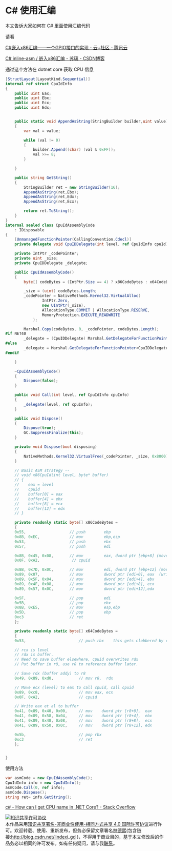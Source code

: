 
# C# 使用汇编

本文告诉大家如何在 C# 里面使用汇编代码

<!--more-->



请看

[C#嵌入x86汇编——一个GPIO接口的实现 - 云+社区 - 腾讯云](https://cloud.tencent.com/developer/article/1016850 )

[C# inline-asm / 嵌入x86汇编 - 苏璃 - CSDN博客](https://blog.csdn.net/u012395622/article/details/46801475 )

通过这个方法在 dotnet core 获取 CPU 信息

```csharp
[StructLayout(LayoutKind.Sequential)]
internal ref struct CpuIdInfo
{
    public uint Eax;
    public uint Ebx;
    public uint Ecx;
    public uint Edx;


    public static void AppendAsString(StringBuilder builder,uint value)
    {
        var val = value;

        while (val != 0)
        {
            builder.Append((char) (val & 0xFF));
            val >>= 8;
        }

    }

    public string GetString()
    {
        StringBuilder ret = new StringBuilder(16);
        AppendAsString(ret,Ebx);
        AppendAsString(ret,Edx);
        AppendAsString(ret,Ecx);

        return ret.ToString();
    }
}
internal sealed class CpuIdAssemblyCode
    : IDisposable
{
    [UnmanagedFunctionPointer(CallingConvention.Cdecl)]
    private delegate void CpuIDDelegate(int level, ref CpuIdInfo cpuId);

    private IntPtr _codePointer;
    private uint _size;
    private CpuIDDelegate _delegate;

    public CpuIdAssemblyCode()
    {
        byte[] codeBytes = (IntPtr.Size == 4) ? x86CodeBytes : x64CodeBytes;

        _size = (uint) codeBytes.Length;
        _codePointer = NativeMethods.Kernel32.VirtualAlloc(
                IntPtr.Zero,
                new UIntPtr(_size),
                AllocationType.COMMIT | AllocationType.RESERVE,
                MemoryProtection.EXECUTE_READWRITE
            );

        Marshal.Copy(codeBytes, 0, _codePointer, codeBytes.Length);
#if NET40
        _delegate = (CpuIDDelegate) Marshal.GetDelegateForFunctionPointer(_codePointer, typeof(CpuIDDelegate));
#else
        _delegate = Marshal.GetDelegateForFunctionPointer<CpuIDDelegate>(_codePointer);
#endif

    }

    ~CpuIdAssemblyCode()
    {
        Dispose(false);
    }

    public void Call(int level, ref CpuIdInfo cpuInfo)
    {
        _delegate(level, ref cpuInfo);
    }

    public void Dispose()
    {
        Dispose(true);
        GC.SuppressFinalize(this);
    }

    private void Dispose(bool disposing)
    {
        NativeMethods.Kernel32.VirtualFree(_codePointer, _size, 0x8000);
    }

    // Basic ASM strategy --
    // void x86CpuId(int level, byte* buffer) 
    // {
    //    eax = level
    //    cpuid
    //    buffer[0] = eax
    //    buffer[4] = ebx
    //    buffer[8] = ecx
    //    buffer[12] = edx
    // }

    private readonly static byte[] x86CodeBytes = 
    {
    0x55,                   // push        ebp  
    0x8B, 0xEC,             // mov         ebp,esp
    0x53,                   // push        ebx  
    0x57,                   // push        edi

    0x8B, 0x45, 0x08,       // mov         eax, dword ptr [ebp+8] (move level into eax)
    0x0F, 0xA2,              // cpuid

    0x8B, 0x7D, 0x0C,       // mov         edi, dword ptr [ebp+12] (move address of buffer into edi)
    0x89, 0x07,             // mov         dword ptr [edi+0], eax  (write eax, ... to buffer)
    0x89, 0x5F, 0x04,       // mov         dword ptr [edi+4], ebx 
    0x89, 0x4F, 0x08,       // mov         dword ptr [edi+8], ecx 
    0x89, 0x57, 0x0C,       // mov         dword ptr [edi+12],edx 

    0x5F,                   // pop         edi  
    0x5B,                   // pop         ebx  
    0x8B, 0xE5,             // mov         esp,ebp  
    0x5D,                   // pop         ebp 
    0xc3                    // ret
    };

    private readonly static byte[] x64CodeBytes = 
    {
    0x53,                       // push rbx    this gets clobbered by cpuid

    // rcx is level
    // rdx is buffer.
    // Need to save buffer elsewhere, cpuid overwrites rdx
    // Put buffer in r8, use r8 to reference buffer later.

    // Save rdx (buffer addy) to r8
    0x49, 0x89, 0xd0,           // mov r8,  rdx

    // Move ecx (level) to eax to call cpuid, call cpuid
    0x89, 0xc8,                 // mov eax, ecx
    0x0F, 0xA2,                 // cpuid

    // Write eax et al to buffer
    0x41, 0x89, 0x40, 0x00,     // mov    dword ptr [r8+0],  eax
    0x41, 0x89, 0x58, 0x04,     // mov    dword ptr [r8+4],  ebx
    0x41, 0x89, 0x48, 0x08,     // mov    dword ptr [r8+8],  ecx
    0x41, 0x89, 0x50, 0x0c,     // mov    dword ptr [r8+12], edx

    0x5b,                       // pop rbx
    0xc3                        // ret
    };


}
```

使用方法

```csharp
var asmCode = new CpuIdAssemblyCode();
CpuIdInfo info = new CpuIdInfo();
asmCode.Call(0, ref info);
asmCode.Dispose();
string ret= info.GetString();
```

[c# - How can I get CPU name in .NET Core? - Stack Overflow](https://stackoverflow.com/questions/47254573/how-can-i-get-cpu-name-in-net-core?rq=1 )





<a rel="license" href="http://creativecommons.org/licenses/by-nc-sa/4.0/"><img alt="知识共享许可协议" style="border-width:0" src="https://licensebuttons.net/l/by-nc-sa/4.0/88x31.png" /></a><br />本作品采用<a rel="license" href="http://creativecommons.org/licenses/by-nc-sa/4.0/">知识共享署名-非商业性使用-相同方式共享 4.0 国际许可协议</a>进行许可。欢迎转载、使用、重新发布，但务必保留文章署名[林德熙](http://blog.csdn.net/lindexi_gd)(包含链接:http://blog.csdn.net/lindexi_gd )，不得用于商业目的，基于本文修改后的作品务必以相同的许可发布。如有任何疑问，请与我[联系](mailto:lindexi_gd@163.com)。